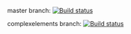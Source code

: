 master branch: [![Build status](https://ci.appveyor.com/api/projects/status/54t11ojen88ufkmg/branch/main?svg=true)](https://ci.appveyor.com/project/just-vadim/at-4-1/branch/master)

complexelements branch: [![Build status](https://ci.appveyor.com/api/projects/status/54t11ojen88ufkmg/branch/main?svg=true)](https://ci.appveyor.com/project/just-vadim/at-4-1/branch/complexelements)
